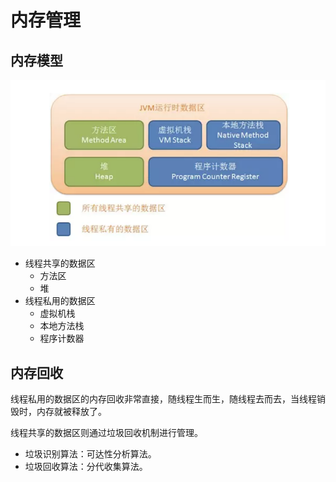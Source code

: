 # 内存管理

## 内存模型

![内存模型](./01.png)

- 线程共享的数据区
  - 方法区
  - 堆
- 线程私用的数据区
  - 虚拟机栈
  - 本地方法栈
  - 程序计数器

## 内存回收

线程私用的数据区的内存回收非常直接，随线程生而生，随线程去而去，当线程销毁时，内存就被释放了。

线程共享的数据区则通过垃圾回收机制进行管理。

- 垃圾识别算法：可达性分析算法。
- 垃圾回收算法：分代收集算法。
